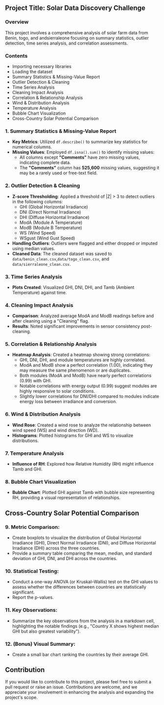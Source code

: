 ## Project Title: Solar Data Discovery Challenge

### Overview
This project involves a comprehensive analysis of solar farm data from Benin, togo, and andsierraleone focusing on summary statistics, outlier detection, time series analysis, and correlation assessments. 
### Contents
- Importing necessary libraries 
- Loading the dataset
- Summary Statistics & Missing-Value Report
- Outlier Detection & Cleaning
- Time Series Analysis
- Cleaning Impact Analysis
- Correlation & Relationship Analysis
- Wind & Distribution Analysis
- Temperature Analysis
- Bubble Chart Visualization
- Cross-Country Solar Potential Comparison

### 1. Summary Statistics & Missing-Value Report
- **Key Metrics**: Utilized `df.describe()` to summarize key statistics for numerical columns.
- **Missing Values**: Employed `df.isna().sum()` to identify missing values:
  - All columns except **"Comments"** have zero missing values, indicating complete data.
  - The **"Comments"** column has **525,600** missing values, suggesting it may be a rarely used or free-text field.

### 2. Outlier Detection & Cleaning
- **Z-score Thresholding**: Applied a threshold of |Z| > 3 to detect outliers in the following columns:
  - GHI (Global Horizontal Irradiance)
  - DNI (Direct Normal Irradiance)
  - DHI (Diffuse Horizontal Irradiance)
  - ModA (Module A Temperature)
  - ModB (Module B Temperature)
  - WS (Wind Speed)
  - WSgust (Wind Gust Speed)
- **Handling Outliers**: Outliers were flagged and either dropped or imputed using median values.
- **Cleaned Data**: The cleaned dataset was saved to `data/benin_clean.csv`,`data/togo_clean.csv`, and `data/sierraleone_clean.csv`.

### 3. Time Series Analysis
- **Plots Created**: Visualized GHI, DNI, DHI, and Tamb (Ambient Temperature) against time.

### 4. Cleaning Impact Analysis
- **Comparison**: Analyzed average ModA and ModB readings before and after cleaning using a "Cleaning" flag.
- **Results**: Noted significant improvements in sensor consistency post-cleaning.

### 5. Correlation & Relationship Analysis
- **Heatmap Analysis**: Created a heatmap showing strong correlations:
  - GHI, DNI, DHI, and module temperatures are highly correlated.
  - ModA and ModB show a perfect correlation (1.00), indicating they may measure the same phenomenon or are duplicates.
  - Both modules (ModA and ModB) have nearly perfect correlations (0.99) with GHI.
  - Notable correlations with energy output (0.99) suggest modules are highly responsive to solar conditions.
  - Slightly lower correlations for DNI/DHI compared to modules indicate energy loss between irradiance and conversion.

### 6. Wind & Distribution Analysis
- **Wind Rose**: Created a wind rose to analyze the relationship between wind speed (WS) and wind direction (WD).
- **Histograms**: Plotted histograms for GHI and WS to visualize distributions.

### 7. Temperature Analysis
- **Influence of RH**: Explored how Relative Humidity (RH) might influence Tamb and GHI.

### 8. Bubble Chart Visualization
- **Bubble Chart**: Plotted GHI against Tamb with bubble size representing RH, providing a visual representation of relationships.

## Cross-Country Solar Potential Comparison

### 9. **Metric Comparison**:
   - Create boxplots to visualize the distribution of Global Horizontal Irradiance (GHI), Direct Normal Irradiance (DNI), and Diffuse Horizontal Irradiance (DHI) across the three countries.
   - Provide a summary table comparing the mean, median, and standard deviation of GHI, DNI, and DHI across the countries.
### 10. **Statistical Testing**:
   - Conduct a one-way ANOVA (or Kruskal–Wallis) test on the GHI values to assess whether the differences between countries are statistically significant.
   - Report the p-values.
### 11. **Key Observations**:
   - Summarize the key observations from the analysis in a markdown cell, highlighting the notable findings (e.g., "Country X shows highest median GHI but also greatest variability").
### 12. **(Bonus) Visual Summary**:
   - Create a small bar chart ranking the countries by their average GHI.
## Contribution
If you would like to contribute to this project, please feel free to submit a pull request or raise an issue. Contributions are welcome, and we appreciate your involvement in enhancing the analysis and expanding the project's scope.


